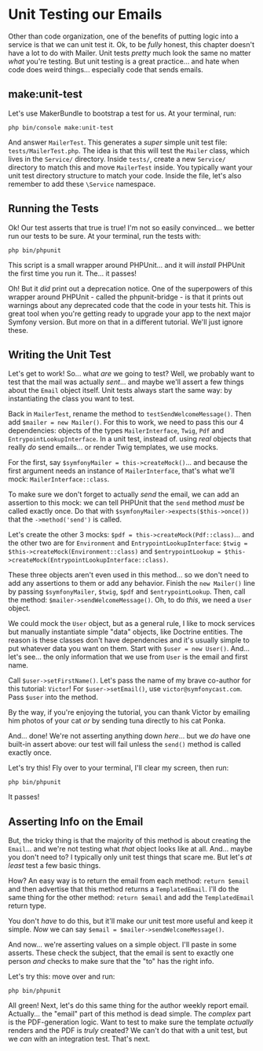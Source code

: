 # Unit Testing our Emails

Other than code organization, one of the benefits of putting logic into a service
is that we can unit test it. Ok, to be *fully* honest, this chapter doesn't have
a lot to do with Mailer. Unit tests *pretty* much look the same no matter *what*
you're testing. But unit testing is a great practice... and hate when code does
weird things... especially code that sends emails.

## make:unit-test

Let's use MakerBundle to bootstrap a test for us. At your terminal, run:

```terminal
php bin/console make:unit-test
```

And answer `MailerTest`. This generates a *super* simple unit test file:
`tests/MailerTest.php`. The idea is that this will test the `Mailer` class,
which lives in the `Service/` directory. Inside `tests/`, create a new
`Service/` directory to match this and move `MailerTest` inside. You typically
want your unit test directory structure to match your code. Inside the file,
let's also remember to add these `\Service` namespace.

## Running the Tests

Ok! Our test asserts that true is true! I'm not so easily convinced... we better
run our tests to be sure. At your terminal, run the tests with:

```terminal
php bin/phpunit
```

This script is a small wrapper around PHPUnit... and it will *install* PHPUnit
the first time you run it. The... it passes!

Oh! But it *did* print out a deprecation notice. One of the superpowers of this
wrapper around PHPUnit - called the phpunit-bridge - is that it prints out warnings
about any deprecated code that the code in your tests hit. This is great tool
when you're getting ready to upgrade your app to the next major Symfony version.
But more on that in a different tutorial. We'll just ignore these.

## Writing the Unit Test

Let's get to work! So... what *are* we going to test? Well, we probably want to
test that the mail was actually *sent*... and maybe we'll assert a few things
about the `Email` object itself. Unit tests always start the same way: by
instantiating the class you want to test.

Back in `MailerTest`, rename the method to `testSendWelcomeMessage()`. Then add
`$mailer = new Mailer()`. For this to work, we need to pass this our 4 dependencies:
objects of the types `MailerInterface`, `Twig`, `Pdf` and `EntrypointLookupInterface`.
In a unit test, instead of. using *real* objects that really *do* send emails...
or render Twig templates, we use mocks.

For the first, say `$symfonyMailer = this->createMock()`... and because the first
argument needs an instance of `MailerInterface`, that's what we'll mock:
`MailerInterface::class`.

To make sure we don't forget to actually *send* the email, we can add an assertion
to this mock: we can tell PHPUnit that the `send` method *must* be called exactly
once. Do that with `$symfonyMailer->expects($this->once())` that the
`->method('send')` is called.

Let's create the other 3 mocks: `$pdf = this->createMock(Pdf::class)`... and the
other two are for `Environment` and `EntrypointLookupInterface`:
`$twig = $this->createMock(Environment::class)` and
`$entrypointLookup = $this->createMock(EntrypointLookupInterface::class)`.

These three objects aren't even used in this method... so we don't need to add
any assertions to them or add any behavior. Finish the `new Mailer()` line by
passing `$symfonyMailer`, `$twig`, `$pdf` and `$entrypointLookup`. Then, call
the method: `$mailer->sendWelcomeMessage()`. Oh, to do *this*, we need a `User`
object.

We could mock the `User` object, but as a general rule, I like to mock services
but manually instantiate simple "data" objects, like Doctrine entities. The reason
is these classes don't have dependencies and it's usually simple to put whatever
data you want on them. Start with `$user = new User()`. And... let's see... the
only information that we use from `User` is the email and first name.

Call `$user->setFirstName()`. Let's pass the name of my brave co-author for this
tutorial: `Victor`! For `$user->setEmail()`, use `victor@symfonycast.com`. Pass
`$user` into the method.

By the way, if you're enjoying the tutorial, you can thank Victor by emailing
him photos of your cat *or* by sending tuna directly to his cat Ponka.

And... done! We're not asserting anything down *here*... but we *do* have one
built-in assert above: our test will fail unless the `send()` method is called
exactly once.

Let's try this! Fly over to your terminal, I'll clear my screen, then run:

```terminal
php bin/phpunit
```

It passes!

## Asserting Info on the Email

But, the tricky thing is that the majority of this method is about creating the
`Email`... and we're not testing what *that* object looks like at all. And...
maybe you don't need to? I typically only unit test things that scare me. But
let's *at least* test a few basic things.

How? An easy way is to return the email from each method: `return $email` and
then advertise that this method returns a `TemplatedEmail`. I'll do the same
thing for the other method: `return $email` and add the `TemplatedEmail` return
type.

You don't *have* to do this, but it'll make our unit test more useful and keep
it simple. *Now* we can say `$email = $mailer->sendWelcomeMessage()`.

And now... we're asserting values on a simple object. I'll paste in some asserts.
These check the subject, that the email is sent to exactly one person *and* checks
to make sure that the "to" has the right info.

Let's try this: move over and run:

```terminal-silent
php bin/phpunit
```

All green! Next, let's do this same thing for the author weekly report email.
Actually... the "email" part of this method is dead simple. The *complex* part
is the PDF-generation logic. Want to test to make sure the template *actually*
renders and the PDF is *truly* created? We can't do that with a unit test, but
we *can* with an integration test. That's next.
